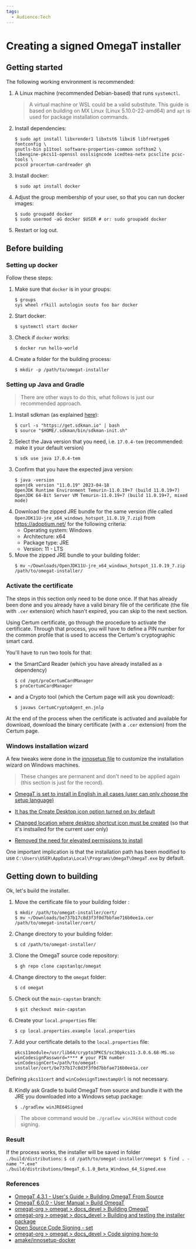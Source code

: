 ```yaml
---
tags:
  - Audience꞉Tech
---
```


# Creating a signed OmegaT installer

## Getting started

The following working environment is recommended:

1. A Linux machine (recommended Debian-based) that runs `systemctl`.
	
	> A virtual machine or WSL could be a valid substitute. This guide is based on building on MX Linux (Linux 5.10.0-22-amd64) and `apt` is used for package installation commands.

2. Install dependencies:
    ```
    $ sudo apt install libxrender1 libxtst6 libxi6 libfreetype6 fontconfig \
	gnutls-bin p11tool software-properties-common softhsm2 \
	libengine-pkcs11-openssl osslsigncode icedtea-netx pcsclite pcsc-tools \
	pcscd procertum-cardreader gh
    ```

3. Install docker:
    ```
    $ sudo apt install docker
    ```
4. Adjust the group membership of your user, so that you can run docker images:
    ```
    $ sudo groupadd docker
    $ sudo usermod -aG docker $USER # or: sudo groupadd docker
    ```
5. Restart or log out.

## Before building

### Setting up docker

Follow these steps: 

1. Make sure that `docker` is in your groups:
    ```
    $ groups
    sys wheel rfkill autologin souto foo bar docker
    ```
2. Start docker:
	```
	$ systemctl start docker
	```
3. Check if `docker` works:
	```
	$ docker run hello-world
	```
7.	Create a folder for the building process:
	```
	$ mkdir -p /path/to/omegat-installer
	```
### Setting up Java and Gradle

> There are other ways to do this, what follows is just our recommended approach.

1. Install sdkman (as explained [here](https://sdkman.io/install)):
	```
	$ curl -s "https://get.sdkman.io" | bash
	$ source "$HOME/.sdkman/bin/sdkman-init.sh"
	```
2. Select the Java version that you need, i.e. `17.0.4-tem` (recommended: make it your default version)
	```
	$ sdk use java 17.0.4-tem
	```
3. Confirm that you have the expected java version:
	```
	$ java -version
	openjdk version "11.0.19" 2023-04-18
	OpenJDK Runtime Environment Temurin-11.0.19+7 (build 11.0.19+7)
	OpenJDK 64-Bit Server VM Temurin-11.0.19+7 (build 11.0.19+7, mixed mode)
	```	
8. Download the zipped JRE bundle for the same version (file called `OpenJDK11U-jre_x64_windows_hotspot_11.0.19_7.zip`) from https://adoptium.net/ for the following criteria:
	- Operating system: Windows
	- Architecture: x64
	- Package type: JRE
	- Version: 11 - LTS
9. Move the zipped JRE bundle to your building folder:
	```
	$ mv ~/Downloads/OpenJDK11U-jre_x64_windows_hotspot_11.0.19_7.zip /path/to/omegat-installer/
	```

### Activate the certificate
The steps in this section only need to be done once. If that has already been done and you already have a valid binary file of the certificate (the file with `.cer` extension) which hasn't expired, you can skip to the next section.

Using Certum certificate, go through the procedure to activate the certificate. Through that process, you will have to define a PIN number for the common profile that is used to access the Certum's cryptographic smart card.

You'll have to run two tools for that: 

- the SmartCard Reader (which you have already installed as a dependency)
	```
	$ cd /opt/proCertumCardManager
	$ proCertumCardManager
	```
-  and a Crypto tool (which the Certum page will ask you download):
	```
	$ javaws CertumCryptoAgent_en.jnlp
	```
At the end of the process when the certificate is activated and available for download, download the binary certificate (with a `.cer` extension) from the Certum page.

### Windows installation wizard

A few tweaks were done in the [innosetup file](https://github.com/capstanlqc/omegat/commits/69e87fb6e1bdce3a4fdd4fca3c0b0e716288e4c2/release/win32-specific/OmegaT.iss) to customize the installation wizard on Windows machines. 

> These changes are permanent and don't need to be applied again (this section is just for the record).

- [OmegaT is set to install in English in all cases (user can only choose the setup language)](https://github.com/capstanlqc/omegat/commit/46ba9e9e45f15f0a7917ce88ed8e80b6789eae52)

- [It has the Create Desktop icon option turned on by default](https://github.com/capstanlqc/omegat/commit/46ba9e9e45f15f0a7917ce88ed8e80b6789eae52)

- [Changed location where desktop shortcut icon must be created](https://github.com/capstanlqc/omegat/commit/4996974dfdd25a014cddef3189863dbc01b95beb) (so that it's instsalled for the current user only)

- [Removed the need for elevated permissions to install](https://github.com/capstanlqc/omegat/commit/50b70816b4070eaab478000ac59069d130030c9b)

One important implication is that the installation path has been modified to use `C:\Users\USER\AppData\Local\Programs\OmegaT\OmegaT.exe` by default.


## Getting down to building

Ok, let's build the installer.

1. Move the certificate file to your building folder : 
	```
	$ mkdir /path/to/omegat-installer/cert/
	$ mv ~/Downloads/be737b17c8d3f3f0d7bbfae716b0ee1a.cer /path/to/omegat-installer/cert/
	```
2. Change directory to your building folder: 
	```
	$ cd /path/to/omegat-installer/
	```
3. Clone the OmegaT source code repository:
	```
	$ gh repo clone capstanlqc/omegat
	```
4. Change directory to the `omegat` folder:

	```
	$ cd omegat
	```
5. Check out the `main-capstan` branch:

	```
	$ git checkout main-capstan
	```
6. Create your `local.properties` file:

	```
	$ cp local.properties.example local.properties
	```
7. Add your certificate details to the `local.properties` file:
	```
	pkcs11module=/usr/lib64/crypto3PKCS/sc30pkcs11-3.0.6.68-MS.so
	winCodesignPassword=**** # your PIN number
	winCodesignCert=/path/to/omegat-installer/cert/be737b17c8d3f3f0d7bbfae716b0ee1a.cer
	```
Defining `pkcs11cert` and `winCodesignTimestampUrl` is not necessary.

8. Kindly ask Gradle to build OmegaT from source and bundle it with the JRE you downloaded into a Windows setup package:
	```
	$ ./gradlew winJRE64Signed
	``` 
> The above command would be `./gradlew winJRE64` without code signing.


### Result

If the process works, the installer will be saved in folder `./build/distributions`:
	```
	$ cd /path/to/omegat-installer/omegat
	$ find . -name "*.exe"
	./build/distributions/OmegaT_6.1.0_Beta_Windows_64_Signed.exe
	```
### References

- [OmegaT 4.3.1 - User's Guide > Building OmegaT From Source](https://omegat.sourceforge.io/manual-latest/en/chapter.installing.and.running.html#building.OmegaT.from.source)
- [OmegaT 6.0.0 - User Manual > Build OmegaT](https://omegat.sourceforge.io/manual-standard/en/chapter.how.to.html)
- [omegat-org > omegat > docs_devel > Building OmegaT](https://github.com/omegat-org/omegat/blob/master/docs_devel/docs/02.HowToBuild.md)
- [omegat-org > omegat > docs_devel > Building and testing the installer package](https://github.com/omegat-org/omegat/blob/master/docs_devel/docs/93.BuildingInstallerPackage.md)
- [Open Source Code Signing - set](https://shop.certum.eu/open-source-code-signing.html)
- [omegat-org > omegat > docs_devel > Code signing how-to](https://github.com/omegat-org/omegat/blob/master/docs_devel/docs/92.CodeSigning.md)
- [amake/innosetup-docker](https://github.com/amake/innosetup-docker)

<!-- source: https://rentry.org/build_omegat_jre11_win64 -->
